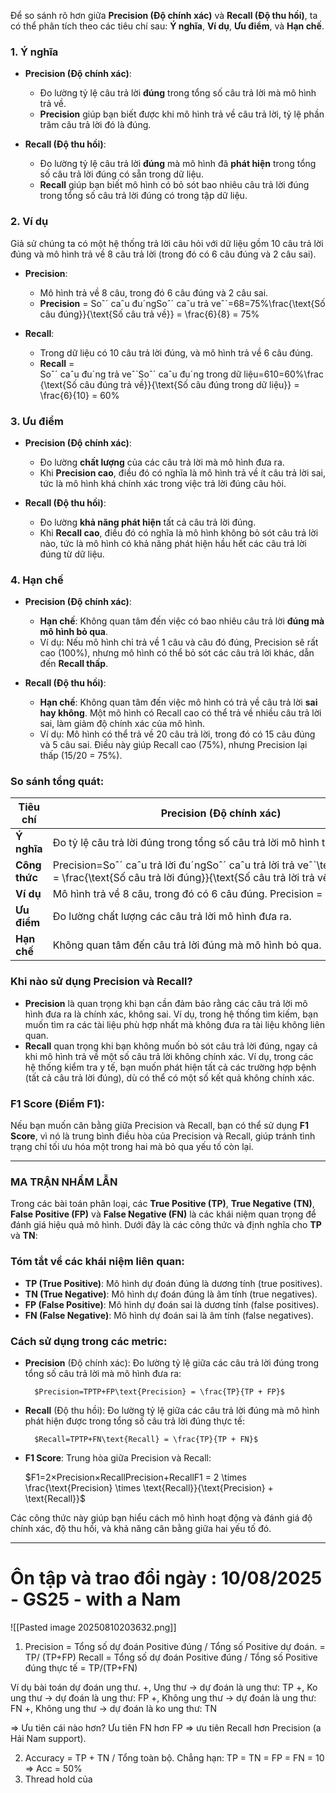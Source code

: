 

Để so sánh rõ hơn giữa **Precision (Độ chính xác)** và **Recall (Độ thu hồi)**, ta có thể phân tích theo các tiêu chí sau: **Ý nghĩa**, **Ví dụ**, **Ưu điểm**, và **Hạn chế**.

### **1. Ý nghĩa**

- **Precision (Độ chính xác)**:
    
    - Đo lường tỷ lệ câu trả lời **đúng** trong tổng số câu trả lời mà mô hình trả về.
    - **Precision** giúp bạn biết được khi mô hình trả về câu trả lời, tỷ lệ phần trăm câu trả lời đó là đúng.
- **Recall (Độ thu hồi)**:
    
    - Đo lường tỷ lệ câu trả lời **đúng** mà mô hình đã **phát hiện** trong tổng số câu trả lời đúng có sẵn trong dữ liệu.
    - **Recall** giúp bạn biết mô hình có bỏ sót bao nhiêu câu trả lời đúng trong tổng số câu trả lời đúng có trong tập dữ liệu.

### **2. Ví dụ**

Giả sử chúng ta có một hệ thống trả lời câu hỏi với dữ liệu gồm 10 câu trả lời đúng và mô hình trả về 8 câu trả lời (trong đó có 6 câu đúng và 2 câu sai).

- **Precision**:
    
    - Mô hình trả về 8 câu, trong đó 6 câu đúng và 2 câu sai.
    - **Precision** = Soˆˊ caˆu đuˊngSoˆˊ caˆu trả veˆˋ=68=75%\frac{\text{Số câu đúng}}{\text{Số câu trả về}} = \frac{6}{8} = 75\%
- **Recall**:
    
    - Trong dữ liệu có 10 câu trả lời đúng, và mô hình trả về 6 câu đúng.
    - **Recall** = Soˆˊ caˆu đuˊng trả veˆˋSoˆˊ caˆu đuˊng trong dữ liệu=610=60%\frac{\text{Số câu đúng trả về}}{\text{Số câu đúng trong dữ liệu}} = \frac{6}{10} = 60\%

### **3. Ưu điểm**

- **Precision (Độ chính xác)**:
    
    - Đo lường **chất lượng** của các câu trả lời mà mô hình đưa ra.
    - Khi **Precision cao**, điều đó có nghĩa là mô hình trả về ít câu trả lời sai, tức là mô hình khá chính xác trong việc trả lời đúng câu hỏi.
- **Recall (Độ thu hồi)**:
    
    - Đo lường **khả năng phát hiện** tất cả câu trả lời đúng.
    - Khi **Recall cao**, điều đó có nghĩa là mô hình không bỏ sót câu trả lời nào, tức là mô hình có khả năng phát hiện hầu hết các câu trả lời đúng từ dữ liệu.

### **4. Hạn chế**

- **Precision (Độ chính xác)**:
    
    - **Hạn chế**: Không quan tâm đến việc có bao nhiêu câu trả lời **đúng mà mô hình bỏ qua**.
    - Ví dụ: Nếu mô hình chỉ trả về 1 câu và câu đó đúng, Precision sẽ rất cao (100%), nhưng mô hình có thể bỏ sót các câu trả lời khác, dẫn đến **Recall thấp**.
- **Recall (Độ thu hồi)**:
    
    - **Hạn chế**: Không quan tâm đến việc mô hình có trả về câu trả lời **sai hay không**. Một mô hình có Recall cao có thể trả về nhiều câu trả lời sai, làm giảm độ chính xác của mô hình.
    - Ví dụ: Mô hình có thể trả về 20 câu trả lời, trong đó có 15 câu đúng và 5 câu sai. Điều này giúp Recall cao (75%), nhưng Precision lại thấp (15/20 = 75%).

### **So sánh tổng quát**:

|**Tiêu chí**|**Precision (Độ chính xác)**|**Recall (Độ thu hồi)**|
|---|---|---|
|**Ý nghĩa**|Đo tỷ lệ câu trả lời đúng trong tổng số câu trả lời mô hình trả về.|Đo tỷ lệ câu trả lời đúng mà mô hình phát hiện trong tổng số câu trả lời đúng có sẵn trong dữ liệu.|
|**Công thức**|Precision=Soˆˊ caˆu trả lời đuˊngSoˆˊ caˆu trả lời trả veˆˋ\text{Precision} = \frac{\text{Số câu trả lời đúng}}{\text{Số câu trả lời trả về}}|Recall=Soˆˊ caˆu trả lời đuˊng trả veˆˋTổng soˆˊ caˆu trả lời đuˊng\text{Recall} = \frac{\text{Số câu trả lời đúng trả về}}{\text{Tổng số câu trả lời đúng}}|
|**Ví dụ**|Mô hình trả về 8 câu, trong đó có 6 câu đúng. Precision = 75%.|Mô hình trả về 6 câu đúng trong tổng số 10 câu đúng. Recall = 60%.|
|**Ưu điểm**|Đo lường chất lượng các câu trả lời mô hình đưa ra.|Đo lường khả năng phát hiện tất cả câu trả lời đúng.|
|**Hạn chế**|Không quan tâm đến câu trả lời đúng mà mô hình bỏ qua.|Không quan tâm đến câu trả lời sai mà mô hình trả về.|

### **Khi nào sử dụng Precision và Recall?**

- **Precision** là quan trọng khi bạn cần đảm bảo rằng các câu trả lời mô hình đưa ra là chính xác, không sai. Ví dụ, trong hệ thống tìm kiếm, bạn muốn tìm ra các tài liệu phù hợp nhất mà không đưa ra tài liệu không liên quan.
- **Recall** quan trọng khi bạn không muốn bỏ sót câu trả lời đúng, ngay cả khi mô hình trả về một số câu trả lời không chính xác. Ví dụ, trong các hệ thống kiểm tra y tế, bạn muốn phát hiện tất cả các trường hợp bệnh (tất cả câu trả lời đúng), dù có thể có một số kết quả không chính xác.

### **F1 Score (Điểm F1)**:

Nếu bạn muốn cân bằng giữa Precision và Recall, bạn có thể sử dụng **F1 Score**, vì nó là trung bình điều hòa của Precision và Recall, giúp tránh tình trạng chỉ tối ưu hóa một trong hai mà bỏ qua yếu tố còn lại.


-------------



### MA TRẬN NHẦM LẪN

Trong các bài toán phân loại, các **True Positive (TP)**, **True Negative (TN)**, **False Positive (FP)** và **False Negative (FN)** là các khái niệm quan trọng để đánh giá hiệu quả mô hình. Dưới đây là các công thức và định nghĩa cho **TP** và **TN**:
### **Tóm tắt về các khái niệm liên quan**:

- **TP (True Positive)**: Mô hình dự đoán đúng là dương tính (true positives).
- **TN (True Negative)**: Mô hình dự đoán đúng là âm tính (true negatives).
- **FP (False Positive)**: Mô hình dự đoán sai là dương tính (false positives).
- **FN (False Negative)**: Mô hình dự đoán sai là âm tính (false negatives).

### **Cách sử dụng trong các metric**:

- **Precision** (Độ chính xác): Đo lường tỷ lệ giữa các câu trả lời đúng trong tổng số câu trả lời mà mô hình đưa ra:
    
	    $Precision=TPTP+FP\text{Precision} = \frac{TP}{TP + FP}$
- **Recall** (Độ thu hồi): Đo lường tỷ lệ giữa các câu trả lời đúng mà mô hình phát hiện được trong tổng số câu trả lời đúng thực tế:
    
	    $Recall=TPTP+FN\text{Recall} = \frac{TP}{TP + FN}$
- **F1 Score**: Trung hòa giữa Precision và Recall:
    
     $F1=2×Precision×RecallPrecision+RecallF1 = 2 \times \frac{\text{Precision} \times \text{Recall}}{\text{Precision} + \text{Recall}}$

Các công thức này giúp bạn hiểu cách mô hình hoạt động và đánh giá độ chính xác, độ thu hồi, và khả năng cân bằng giữa hai yếu tố đó.


---
# Ôn tập và trao đổi ngày : 10/08/2025 - GS25 - with a Nam 

![[Pasted image 20250810203632.png]]

1. Precision = Tổng số dự đoán Positive đúng / Tổng số Positive dự đoán. = TP/ (TP+FP) 
Recall = Tổng số dự đoán Positive đúng / Tổng số Positive đúng thực tế = TP/(TP+FN) 

Ví dụ bài toán dự đoán ung thư. 
+, Ung thư -> dự đoán là ung thư: TP 
+, Ko ung thư -> dự đoán là ung thư: FP 
+, Không ung thư -> dự đoán là ung thư: FN
+, Không ung thư -> dự đoán là ko ung thư: TN 

=> Ưu tiên cái nào hơn? Ưu tiên FN hơn FP => ưu tiên Recall hơn Precision (a Hải Nam support). 


2. Accuracy = TP + TN / Tổng toàn bộ. 
   Chẳng hạn: TP = TN = FP = FN = 10 => Acc = 50% 
3. Thread hold của 